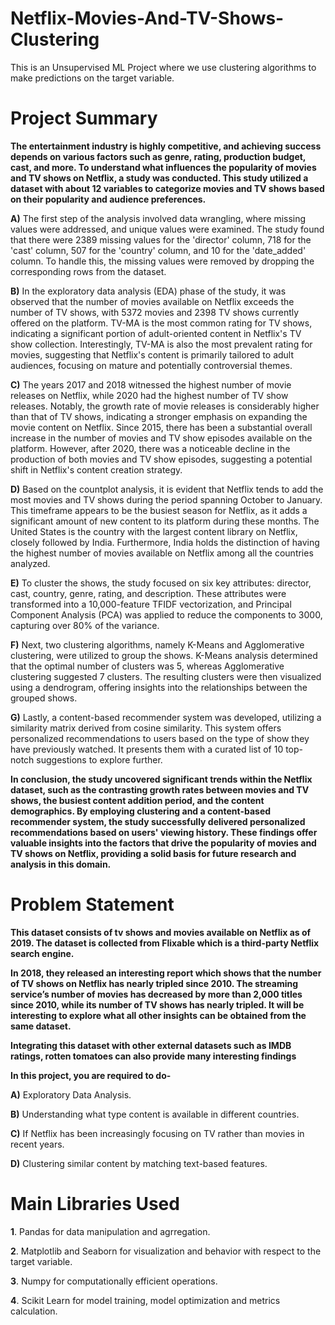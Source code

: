 # Netflix-Movies-And-TV-Shows-Clustering
This is an Unsupervised ML Project where we use clustering algorithms to make predictions on the target variable.

# Project Summary

**The entertainment industry is highly competitive, and achieving success depends on various factors such as genre, rating, production budget, cast, and more. To understand what influences the popularity of movies and TV shows on Netflix, a study was conducted. This study utilized a dataset with about 12 variables to categorize movies and TV shows based on their popularity and audience preferences.**

**A)** The first step of the analysis involved data wrangling, where missing values were addressed, and unique values were examined. The study found that there were 2389 missing values for the 'director' column, 718 for the 'cast' column, 507 for the 'country' column, and 10 for the 'date_added' column. To handle this, the missing values were removed by dropping the corresponding rows from the dataset.

**B)** In the exploratory data analysis (EDA) phase of the study, it was observed that the number of movies available on Netflix exceeds the number of TV shows, with 5372 movies and 2398 TV shows currently offered on the platform. TV-MA is the most common rating for TV shows, indicating a significant portion of adult-oriented content in Netflix's TV show collection. Interestingly, TV-MA is also the most prevalent rating for movies, suggesting that Netflix's content is primarily tailored to adult audiences, focusing on mature and potentially controversial themes.

**C)** The years 2017 and 2018 witnessed the highest number of movie releases on Netflix, while 2020 had the highest number of TV show releases. Notably, the growth rate of movie releases is considerably higher than that of TV shows, indicating a stronger emphasis on expanding the movie content on Netflix. Since 2015, there has been a substantial overall increase in the number of movies and TV show episodes available on the platform. However, after 2020, there was a noticeable decline in the production of both movies and TV show episodes, suggesting a potential shift in Netflix's content creation strategy.

**D)** Based on the countplot analysis, it is evident that Netflix tends to add the most movies and TV shows during the period spanning October to January. This timeframe appears to be the busiest season for Netflix, as it adds a significant amount of new content to its platform during these months. The United States is the country with the largest content library on Netflix, closely followed by India. Furthermore, India holds the distinction of having the highest number of movies available on Netflix among all the countries analyzed.

**E)** To cluster the shows, the study focused on six key attributes: director, cast, country, genre, rating, and description. These attributes were transformed into a 10,000-feature TFIDF vectorization, and Principal Component Analysis (PCA) was applied to reduce the components to 3000, capturing over 80% of the variance.

**F)** Next, two clustering algorithms, namely K-Means and Agglomerative clustering, were utilized to group the shows. K-Means analysis determined that the optimal number of clusters was 5, whereas Agglomerative clustering suggested 7 clusters. The resulting clusters were then visualized using a dendrogram, offering insights into the relationships between the grouped shows.

**G)** Lastly, a content-based recommender system was developed, utilizing a similarity matrix derived from cosine similarity. This system offers personalized recommendations to users based on the type of show they have previously watched. It presents them with a curated list of 10 top-notch suggestions to explore further.

**In conclusion, the study uncovered significant trends within the Netflix dataset, such as the contrasting growth rates between movies and TV shows, the busiest content addition period, and the content demographics. By employing clustering and a content-based recommender system, the study successfully delivered personalized recommendations based on users' viewing history. These findings offer valuable insights into the factors that drive the popularity of movies and TV shows on Netflix, providing a solid basis for future research and analysis in this domain.**

# Problem Statement

**This dataset consists of tv shows and movies available on Netflix as of 2019. The dataset is collected from Flixable which is a third-party Netflix search engine.**

**In 2018, they released an interesting report which shows that the number of TV shows on Netflix has nearly tripled since 2010. The streaming service’s number of movies has decreased by more than 2,000 titles since 2010, while its number of TV shows has nearly tripled. It will be interesting to explore what all other insights can be obtained from the same dataset.**

**Integrating this dataset with other external datasets such as IMDB ratings, rotten tomatoes can also provide many interesting findings**

**In this project, you are required to do-**

**A)** Exploratory Data Analysis.

**B)** Understanding what type content is available in different countries.

**C)** If Netflix has been increasingly focusing on TV rather than movies in recent years.

**D)** Clustering similar content by matching text-based features.

# Main Libraries Used

**1**. Pandas for data manipulation and agrregation.

**2**. Matplotlib and Seaborn for visualization and behavior with respect to the target variable.

**3**. Numpy for computationally efficient operations.

**4**. Scikit Learn for model training, model optimization and metrics calculation.
